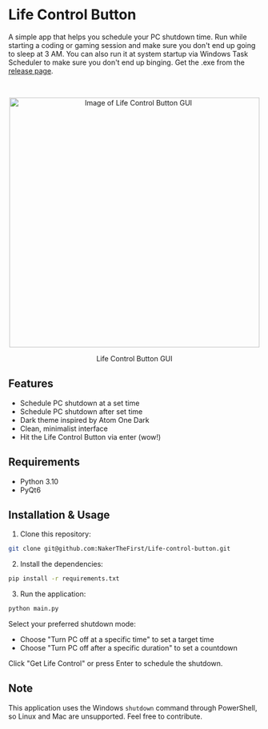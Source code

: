 # Life Control Button
A simple app that helps you schedule your PC shutdown time. Run while starting a coding or gaming session and make sure you don't end up going to sleep at 3 AM. You can also run it at system startup via Windows Task Scheduler to make sure you don't end up binging. Get the .exe from the [release page](https://github.com/NakerTheFirst/Life-control-button/releases/tag/v1.1.0).

<br>
<p align="center"><img width="500" src="https://github.com/user-attachments/assets/cf5798be-2c8e-4e04-8a12-71434a1147fc" alt="Image of Life Control Button GUI"></p>
<p align="center">Life Control Button GUI</p>

## Features
* Schedule PC shutdown at a set time
* Schedule PC shutdown after set time
* Dark theme inspired by Atom One Dark
* Clean, minimalist interface
* Hit the Life Control Button via enter (wow!)

## Requirements
* Python 3.10
* PyQt6

## Installation & Usage
1. Clone this repository:
  ```bash
  git clone git@github.com:NakerTheFirst/Life-control-button.git
  ```
2. Install the dependencies:
  ```bash
  pip install -r requirements.txt
   ```
3. Run the application:
  ```bash
  python main.py
  ```

Select your preferred shutdown mode:
* Choose "Turn PC off at a specific time" to set a target time
* Choose "Turn PC off after a specific duration" to set a countdown

Click "Get Life Control" or press Enter to schedule the shutdown.

## Note
This application uses the Windows `shutdown` command through PowerShell, so Linux and Mac are unsupported. Feel free to contribute. 
